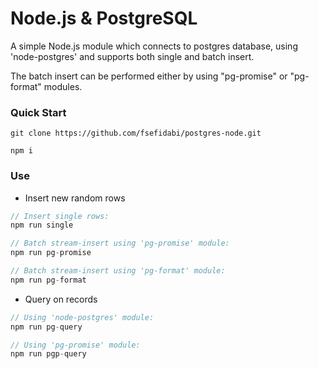 # Node.js & PostgreSQL 

A simple Node.js module which connects to postgres database, using 'node-postgres' and supports both single and batch insert.

The batch insert can be performed either by using "pg-promise" or "pg-format" modules.


### Quick Start

 ```
git clone https://github.com/fsefidabi/postgres-node.git

npm i
  ```

### Use

- Insert new random rows

```js
// Insert single rows:
npm run single

// Batch stream-insert using 'pg-promise' module:
npm run pg-promise

// Batch stream-insert using 'pg-format' module:
npm run pg-format
```

- Query on records
```js
// Using 'node-postgres' module: 
npm run pg-query

// Using 'pg-promise' module: 
npm run pgp-query

```